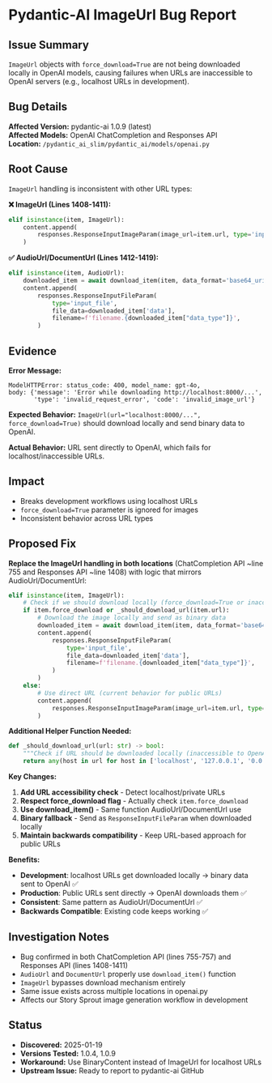 # Pydantic-AI ImageUrl Bug Report

## **Issue Summary**
`ImageUrl` objects with `force_download=True` are not being downloaded locally in OpenAI models, causing failures when URLs are inaccessible to OpenAI servers (e.g., localhost URLs in development).

## **Bug Details**
**Affected Version:** pydantic-ai 1.0.9 (latest)  
**Affected Models:** OpenAI ChatCompletion and Responses API  
**Location:** `/pydantic_ai_slim/pydantic_ai/models/openai.py`

## **Root Cause**
`ImageUrl` handling is inconsistent with other URL types:

**❌ ImageUrl (Lines 1408-1411):**
```python
elif isinstance(item, ImageUrl):
    content.append(
        responses.ResponseInputImageParam(image_url=item.url, type='input_image', detail='auto')
    )
```

**✅ AudioUrl/DocumentUrl (Lines 1412-1419):**
```python
elif isinstance(item, AudioUrl):
    downloaded_item = await download_item(item, data_format='base64_uri', type_format='extension')
    content.append(
        responses.ResponseInputFileParam(
            type='input_file', 
            file_data=downloaded_item['data'],
            filename=f'filename.{downloaded_item["data_type"]}',
        )
```

## **Evidence**
**Error Message:**
```
ModelHTTPError: status_code: 400, model_name: gpt-4o, 
body: {'message': 'Error while downloading http://localhost:8000/...', 
       'type': 'invalid_request_error', 'code': 'invalid_image_url'}
```

**Expected Behavior:** `ImageUrl(url="localhost:8000/...", force_download=True)` should download locally and send binary data to OpenAI.

**Actual Behavior:** URL sent directly to OpenAI, which fails for localhost/inaccessible URLs.

## **Impact**
- Breaks development workflows using localhost URLs
- `force_download=True` parameter is ignored for images
- Inconsistent behavior across URL types

## **Proposed Fix**

**Replace the ImageUrl handling in both locations** (ChatCompletion API ~line 755 and Responses API ~line 1408) with logic that mirrors AudioUrl/DocumentUrl:

```python
elif isinstance(item, ImageUrl):
    # Check if we should download locally (force_download=True or inaccessible URL)
    if item.force_download or _should_download_url(item.url):
        # Download the image locally and send as binary data
        downloaded_item = await download_item(item, data_format='base64_uri', type_format='extension')
        content.append(
            responses.ResponseInputFileParam(
                type='input_file',
                file_data=downloaded_item['data'],
                filename=f'filename.{downloaded_item["data_type"]}',
            )
        )
    else:
        # Use direct URL (current behavior for public URLs)
        content.append(
            responses.ResponseInputImageParam(image_url=item.url, type='input_image', detail='auto')
        )
```

**Additional Helper Function Needed:**
```python
def _should_download_url(url: str) -> bool:
    """Check if URL should be downloaded locally (inaccessible to OpenAI)."""
    return any(host in url for host in ['localhost', '127.0.0.1', '0.0.0.0'])
```

**Key Changes:**
1. **Add URL accessibility check** - Detect localhost/private URLs
2. **Respect force_download flag** - Actually check `item.force_download` 
3. **Use download_item()** - Same function AudioUrl/DocumentUrl use
4. **Binary fallback** - Send as `ResponseInputFileParam` when downloaded locally
5. **Maintain backwards compatibility** - Keep URL-based approach for public URLs

**Benefits:**
- **Development**: localhost URLs get downloaded locally → binary data sent to OpenAI ✅  
- **Production**: Public URLs sent directly → OpenAI downloads them ✅
- **Consistent**: Same pattern as AudioUrl/DocumentUrl ✅
- **Backwards Compatible**: Existing code keeps working ✅

## **Investigation Notes**
- Bug confirmed in both ChatCompletion API (lines 755-757) and Responses API (lines 1408-1411)
- `AudioUrl` and `DocumentUrl` properly use `download_item()` function
- `ImageUrl` bypasses download mechanism entirely
- Same issue exists across multiple locations in openai.py
- Affects our Story Sprout image generation workflow in development

## **Status**
- **Discovered:** 2025-01-19
- **Versions Tested:** 1.0.4, 1.0.9
- **Workaround:** Use BinaryContent instead of ImageUrl for localhost URLs
- **Upstream Issue:** Ready to report to pydantic-ai GitHub
